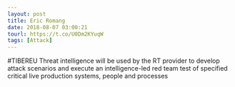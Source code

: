 ```yaml
---
layout: post
title: Eric Romang
date: 2018-08-07 03:00:21
tourl: https://t.co/U0Dm2KYuqW
tags: [Attack]
---
```

#TIBEREU Threat intelligence will be used by the RT provider to develop attack scenarios and execute an intelligence-led red team test of specified critical live production systems, people and processes